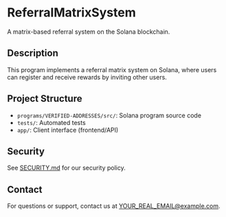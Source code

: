 # ReferralMatrixSystem

A matrix-based referral system on the Solana blockchain.

## Description

This program implements a referral matrix system on Solana, where users can register and receive rewards by inviting other users.

## Project Structure

- `programs/VERIFIED-ADDRESSES/src/`: Solana program source code
- `tests/`: Automated tests
- `app/`: Client interface (frontend/API)

## Security

See [SECURITY.md](./SECURITY.md) for our security policy.

## Contact

For questions or support, contact us at YOUR_REAL_EMAIL@example.com.

